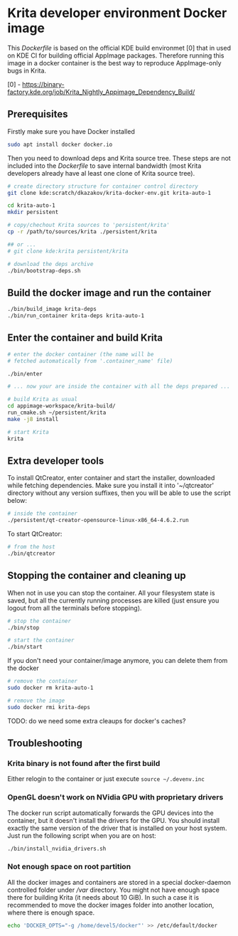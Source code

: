 # Krita developer environment Docker image

This *Dockerfile* is based on the official KDE build environmet [0]
that in used on KDE CI for building official AppImage packages.
Therefore running this image in a docker container is the best way
to reproduce AppImage-only bugs in Krita.

[0] - https://binary-factory.kde.org/job/Krita_Nightly_Appimage_Dependency_Build/

## Prerequisites

Firstly make sure you have Docker installed

```bash
sudo apt install docker docker.io
```

Then you need to download deps and Krita source tree. These steps are not
included into the *Dockerfile* to save internal bandwidth (most Krita
developers already have al least one clone of Krita source tree).

```bash
# create directory structure for container control directory
git clone kde:scratch/dkazakov/krita-docker-env.git krita-auto-1

cd krita-auto-1
mkdir persistent

# copy/chechout Krita sources to 'persistent/krita'
cp -r /path/to/sources/krita ./persistent/krita

## or ...
# git clone kde:krita persistent/krita

# download the deps archive
./bin/bootstrap-deps.sh
```

## Build the docker image and run the container

```bash
./bin/build_image krita-deps
./bin/run_container krita-deps krita-auto-1
```

## Enter the container and build Krita

```bash
# enter the docker container (the name will be
# fetched automatically from '.container_name' file)

./bin/enter

# ... now your are inside the container with all the deps prepared ...

# build Krita as usual
cd appimage-workspace/krita-build/
run_cmake.sh ~/persistent/krita
make -j8 install

# start Krita
krita

```

## Extra developer tools

To install QtCreator, enter container and start the installer, downloaded while
fetching dependencies. Make sure you install it into '~/qtcreator' directory
without any version suffixes, then you will be able to use the script below:

```bash
# inside the container
./persistent/qt-creator-opensource-linux-x86_64-4.6.2.run
```

To start QtCreator:

```bash
# from the host
./bin/qtcreator
```

## Stopping the container and cleaning up

When not in use you can stop the container. All your filesystem state is saved, but
all the currently running processes are killed (just ensure you logout from all the
terminals before stopping).

```bash
# stop the container
./bin/stop

# start the container
./bin/start
```

If you don't need your container/image anymore, you can delete them from the docker

```bash
# remove the container
sudo docker rm krita-auto-1

# remove the image
sudo docker rmi krita-deps
```

TODO: do we need some extra cleaups for docker's caches?


## Troubleshooting

### Krita binary is not found after the first build

Either relogin to the container or just execute `source ~/.devenv.inc`

### OpenGL doesn't work on NVidia GPU with proprietary drivers

The docker run script automatically forwards the GPU devices into the container, but it
doesn't install the drivers for the GPU. You should install exactly the same version of
the driver that is installed on your host system. Just run the following script when you
are on host:

```bash
./bin/install_nvidia_drivers.sh
```

### Not enough space on root partition

All the docker images and containers are stored in a special docker-daemon controlled
folder under */var* directory. You might not have enough space there for building Krita
(it needs about 10 GiB). In such a case it is recommended to move the docker images
folder into another location, where there is enough space.

```bash
echo 'DOCKER_OPTS="-g /home/devel5/docker"' >> /etc/default/docker
```
